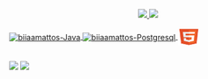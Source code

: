 <div align="center">
  <a href="https://github.com/biiaamattos">
  <img height="160em" src="https://github-readme-stats.vercel.app/api?username=biiaamattos&show_icons=true&theme=dracula&include_all_commits=true&count_private=true"/>
  <img height="160em" src="https://github-readme-stats.vercel.app/api/top-langs/?username=biiaamattos&layout=compact&langs_count=7&theme=dracula"/>
</div>
  
<div style="display: inline_block"><br>
  <img align="center" alt="biiaamattos-Java" height="30" width="40" src="https://cdn.jsdelivr.net/gh/devicons/devicon/icons/java/java-original-wordmark.svg">
  <img align="center" alt="biiaamattos-Postgresql" height="30" width="40" src="https://cdn.jsdelivr.net/gh/devicons/devicon/icons/postgresql/postgresql-original.svg">
  <img align="center" alt="biiaamattos-HTML" height="30" width="40" src="https://raw.githubusercontent.com/devicons/devicon/master/icons/html5/html5-original.svg">
  </div>
  
##
  
<div> 
  
 <a href="https://instagram.com//biiaa_mattos?igshid=YmMyMTA2M2Y" target="_blank"><img src="https://img.shields.io/badge/-Instagram-%23E4405F?style=for-the-badge&logo=instagram&logoColor=white" target="_blank"></a>
 <a href="https://facebook.com//beatriz.de.mattos68" target="_blank"><img src="https://img.shields.io/badge/Facebook-1877F2?style=for-the-badge&logo=facebook&logoColor=white"></a>
</div>

